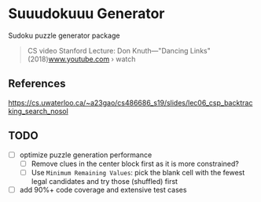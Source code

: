 # Suuudokuuu Generator

Sudoku puzzle generator package

> CS video Stanford Lecture: Don Knuth—"Dancing Links" (2018)www.youtube.com › watch

## References

https://cs.uwaterloo.ca/~a23gao/cs486686_s19/slides/lec06_csp_backtracking_search_nosol

## TODO

- [ ] optimize puzzle generation performance
    - [ ] Remove clues in the center block first as it is more constrained?
    - [ ] Use `Minimum Remaining Values`: pick the blank cell with the fewest legal candidates and try those (shuffled) first
- [ ] add 90%+ code coverage and extensive test cases
